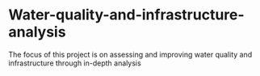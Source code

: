 # Water-quality-and-infrastructure-analysis

The focus of this project is on assessing and improving water quality and infrastructure through in-depth analysis
